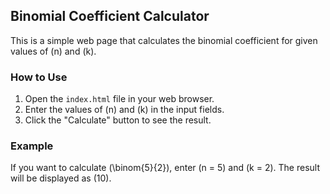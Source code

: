 ## Binomial Coefficient Calculator

This is a simple web page that calculates the binomial coefficient for given values of \(n\) and \(k\).

### How to Use

1. Open the `index.html` file in your web browser.
2. Enter the values of \(n\) and \(k\) in the input fields.
3. Click the "Calculate" button to see the result.

### Example

If you want to calculate \(\binom{5}{2}\), enter \(n = 5\) and \(k = 2\). The result will be displayed as \(10\).